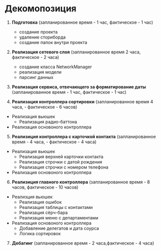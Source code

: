 # Декомопозиция 

1) **Подготовка** (запланированное время - 1 час, фактическое - 1 час)
   - создание проекта
   - удаление сториборда
   - создание папок внутри проекта

2) **Реализация сетевого слоя** (запланированное время 2 часа, фактическое - 2 часа)
   - создание класса NetworkManager 
   - реализация модели 
   - парсинг данных
  
3) **Реализация сервиса, отвечающего за форматирование даты** (запланированное время - 1 час, фактическое - 1 час)
  
4) **Реализация контроллера сортировки** (запланированное время 4 часа, - фактическое - 6 часов)
  - Реализация вьюшек
    - Реализация радио-баттона
  - Реализация основоного контроллера    
  
5) **Реализиция контроллера с карточкой контакта** (запланированное время - 4 часа, - фактическое - 4 часа)
  - Реализация вьюшек
    - Реализация верхней карточки контакта
    - Реализация строчки с датой рождения
    - Реализация строчки с номером телефона
  - Реализация основоного контроллера    

6) **Реализиция главного контроллера** (запланированное время - 8 часов, фактическое - 10 часов)
  - Реализция вьюшек
     - Реализация ошибок
     - Реализация таблицы с контактами
     - Реализация сёрч-бара
     - Реализация меню с департаментами
   - Реализация основоного контроллера
      - Добавление делегатов и дата соурса
      - Логика сортировок  
   
7) **Дебагинг**  (запланированное время - 2 часа,фактическое - 4 часа)
